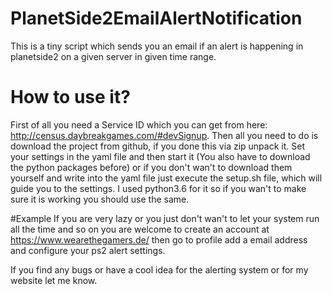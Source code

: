 # PlanetSide2EmailAlertNotification
This is a tiny script which sends you an email if an alert is happening in planetside2 on a given server in given time range.

# How to use it?
First of all you need a Service ID which you can get from here: http://census.daybreakgames.com/#devSignup.
Then all you need to do is download the project from github, if you done this via zip unpack it. Set your settings in the yaml file and then start it (You also have to download the python packages before) or if you don't wan't to download them yourself and write into the yaml file just execute the setup.sh file, which will guide you to the settings. I used python3.6 for it so if you wan't to make sure it is working you should use the same.

#Example
If you are very lazy or you just don't wan't to let your system run all the time and so on you are welcome to create an account at
https://www.wearethegamers.de/ then go to profile add a email address and configure your ps2 alert settings.

If you find any bugs or have a cool idea for the alerting system or for my website let me know.


